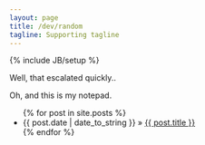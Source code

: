 ```yaml
---
layout: page
title: /dev/random
tagline: Supporting tagline
---
```

{% include JB/setup %}

Well, that escalated quickly..

<!---"Deadlisting reverse engineering, as +ORC calls it, is a slow 'puzzle solving' process: the intellectual challenge can be extremely interesting."

## idaq.exe
-->

Oh, and this is my notepad.

<ul class="posts">
  {% for post in site.posts %}
    <li><span>{{ post.date | date_to_string }}</span> &raquo; <a href="{{ BASE_PATH }}{{ post.url }}">{{ post.title }}</a></li>
  {% endfor %}
</ul>

<!--
## Happy Deadlisting!
-->

